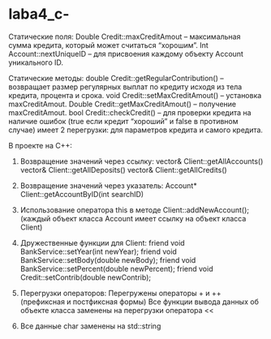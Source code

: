 # laba4_c-
Статические поля:
Double Credit::maxCreditAmout – максимальная сумма кредита, который может считаться “хорошим”.
Int Account::nextUniqueID – для присвоения каждому объекту Account уникального ID.

Статические методы:
	double Credit::getRegularContribution() – возвращает размер регулярных выплат по кредиту исходя из тела кредита, процента и срока.
	void Credit::setMaxCreditAmout() – установка maxCreditAmout.
	Double Credit::getMaxCreditAmout() – получение maxCreditAmout.
	bool Credit::checkCredit() – для проверки кредита на наличие ошибок (true если кредит “хороший” и false в противном случае) имеет 2 перегрузки: для параметров кредита и самого кредита.

В проекте на C++:

1)	Возвращение значений через ссылку:
vector<Account>& Client::getAllAccounts()
vector<Deposit>& Client::getAllDeposits()
vector<Credit>& Client::getAllCredits()

2)	Возвращение значений через указатель:
Account* Client::getAccountByID(int searchID)


3)	Использование оператора this в методе Client::addNewAccount(); (каждый объект класса Account имеет ссылку на объект класса Client)

4)	Дружественные функции для Client:
friend void BankService::setYear(int newYear);
	friend void BankService::setBody(double newBody);
	friend void BankService::setPercent(double newPercent);
	friend void Credit::setContrib(double newContrib);

5)	Перегрузки операторов:
Перегружены операторы + и ++ (префиксная и постфиксная формы)
Все функции вывода данных об объекте класса заменены на перегрузки оператора <<
6)	Все данные char заменены на std::string
